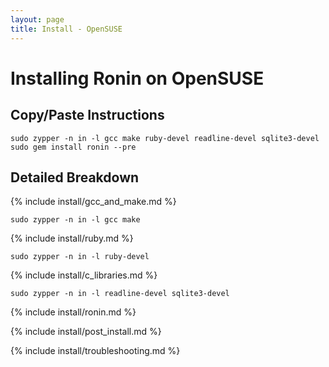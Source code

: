 ```yaml
---
layout: page
title: Install - OpenSUSE
---
```


# Installing Ronin on OpenSUSE

## Copy/Paste Instructions

```shell
sudo zypper -n in -l gcc make ruby-devel readline-devel sqlite3-devel
sudo gem install ronin --pre
```

## Detailed Breakdown

{% include install/gcc_and_make.md %}

```shell
sudo zypper -n in -l gcc make
```

{% include install/ruby.md %}

```shell
sudo zypper -n in -l ruby-devel
```

{% include install/c_libraries.md %}

```shell
sudo zypper -n in -l readline-devel sqlite3-devel
```

{% include install/ronin.md %}

{% include install/post_install.md %}

{% include install/troubleshooting.md %}
